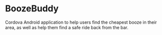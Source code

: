 # BoozeBuddy

Cordova Android application to help users find the cheapest booze in their area, as well as help them find a safe ride back from the bar.

